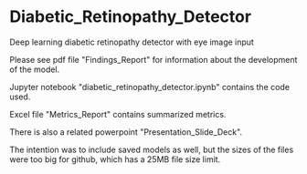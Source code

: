 # Diabetic_Retinopathy_Detector
Deep learning diabetic retinopathy detector with eye image input

Please see pdf file "Findings_Report" for information about the development of the model.

Jupyter notebook "diabetic_retinopathy_detector.ipynb" contains the code used.

Excel file "Metrics_Report" contains summarized metrics.

There is also a related powerpoint "Presentation_Slide_Deck".

The intention was to include saved models as well, but the sizes of the files were too big for github, which has a 25MB file size limit.

